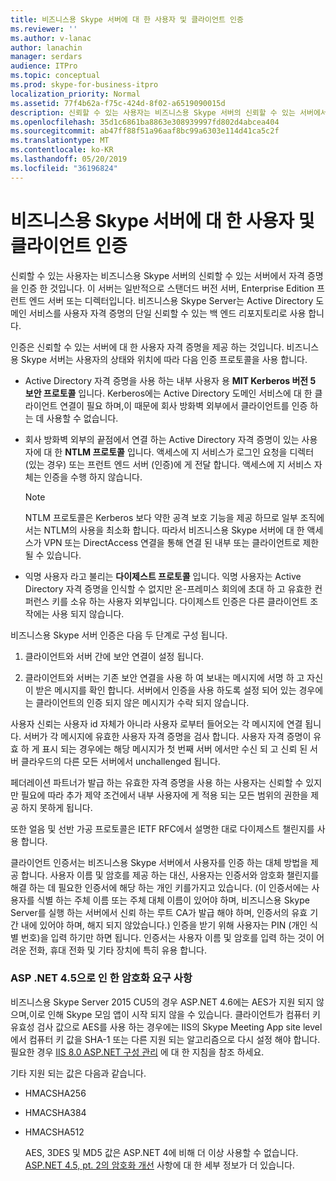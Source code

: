 ```yaml
---
title: 비즈니스용 Skype 서버에 대 한 사용자 및 클라이언트 인증
ms.reviewer: ''
ms.author: v-lanac
author: lanachin
manager: serdars
audience: ITPro
ms.topic: conceptual
ms.prod: skype-for-business-itpro
localization_priority: Normal
ms.assetid: 77f4b62a-f75c-424d-8f02-a6519090015d
description: 신뢰할 수 있는 사용자는 비즈니스용 Skype 서버의 신뢰할 수 있는 서버에서 자격 증명을 인증 한 것입니다. 이 서버는 일반적으로 스탠더드 버전 서버, Enterprise Edition 프런트 엔드 서버 또는 디렉터입니다. 비즈니스용 Skype Server는 Active Directory 도메인 서비스를 사용자 자격 증명의 단일 신뢰할 수 있는 백 엔드 리포지토리로 사용 합니다.
ms.openlocfilehash: 35d1c6861ba8863e308939997fd802d4abcea404
ms.sourcegitcommit: ab47ff88f51a96aaf8bc99a6303e114d41ca5c2f
ms.translationtype: MT
ms.contentlocale: ko-KR
ms.lasthandoff: 05/20/2019
ms.locfileid: "36196824"
---
```

# <a name="user-and-client-authentication-for-skype-for-business-server"></a>비즈니스용 Skype 서버에 대 한 사용자 및 클라이언트 인증
 
신뢰할 수 있는 사용자는 비즈니스용 Skype 서버의 신뢰할 수 있는 서버에서 자격 증명을 인증 한 것입니다. 이 서버는 일반적으로 스탠더드 버전 서버, Enterprise Edition 프런트 엔드 서버 또는 디렉터입니다. 비즈니스용 Skype Server는 Active Directory 도메인 서비스를 사용자 자격 증명의 단일 신뢰할 수 있는 백 엔드 리포지토리로 사용 합니다.
  
인증은 신뢰할 수 있는 서버에 대 한 사용자 자격 증명을 제공 하는 것입니다. 비즈니스용 Skype 서버는 사용자의 상태와 위치에 따라 다음 인증 프로토콜을 사용 합니다.
  
- Active Directory 자격 증명을 사용 하는 내부 사용자 용 **MIT Kerberos 버전 5 보안 프로토콜** 입니다. Kerberos에는 Active Directory 도메인 서비스에 대 한 클라이언트 연결이 필요 하며,이 때문에 회사 방화벽 외부에서 클라이언트를 인증 하는 데 사용할 수 없습니다.
    
- 회사 방화벽 외부의 끝점에서 연결 하는 Active Directory 자격 증명이 있는 사용자에 대 한 **NTLM 프로토콜** 입니다. 액세스에 지 서비스가 로그인 요청을 디렉터 (있는 경우) 또는 프런트 엔드 서버 (인증)에 게 전달 합니다. 액세스에 지 서비스 자체는 인증을 수행 하지 않습니다.
    
    > [!NOTE]
    > NTLM 프로토콜은 Kerberos 보다 약한 공격 보호 기능을 제공 하므로 일부 조직에서는 NTLM의 사용을 최소화 합니다. 따라서 비즈니스용 Skype 서버에 대 한 액세스가 VPN 또는 DirectAccess 연결을 통해 연결 된 내부 또는 클라이언트로 제한 될 수 있습니다. 
  
- 익명 사용자 라고 불리는 **다이제스트 프로토콜** 입니다. 익명 사용자는 Active Directory 자격 증명을 인식할 수 없지만 온-프레미스 회의에 초대 하 고 유효한 컨퍼런스 키를 소유 하는 사용자 외부입니다. 다이제스트 인증은 다른 클라이언트 조작에는 사용 되지 않습니다.
    
비즈니스용 Skype 서버 인증은 다음 두 단계로 구성 됩니다.
  
1. 클라이언트와 서버 간에 보안 연결이 설정 됩니다.
    
2. 클라이언트와 서버는 기존 보안 연결을 사용 하 여 보내는 메시지에 서명 하 고 자신이 받은 메시지를 확인 합니다. 서버에서 인증을 사용 하도록 설정 되어 있는 경우에는 클라이언트의 인증 되지 않은 메시지가 수락 되지 않습니다.
    
사용자 신뢰는 사용자 id 자체가 아니라 사용자 로부터 들어오는 각 메시지에 연결 됩니다. 서버가 각 메시지에 유효한 사용자 자격 증명을 검사 합니다. 사용자 자격 증명이 유효 하 게 표시 되는 경우에는 해당 메시지가 첫 번째 서버 에서만 수신 되 고 신뢰 된 서버 클라우드의 다른 모든 서버에서 unchallenged 됩니다.
  
페더레이션 파트너가 발급 하는 유효한 자격 증명을 사용 하는 사용자는 신뢰할 수 있지만 필요에 따라 추가 제약 조건에서 내부 사용자에 게 적용 되는 모든 범위의 권한을 제공 하지 못하게 됩니다.
  
또한 얼음 및 선반 가공 프로토콜은 IETF RFC에서 설명한 대로 다이제스트 챌린지를 사용 합니다.
  
클라이언트 인증서는 비즈니스용 Skype 서버에서 사용자를 인증 하는 대체 방법을 제공 합니다. 사용자 이름 및 암호를 제공 하는 대신, 사용자는 인증서와 암호화 챌린지를 해결 하는 데 필요한 인증서에 해당 하는 개인 키를가지고 있습니다. (이 인증서에는 사용자를 식별 하는 주체 이름 또는 주체 대체 이름이 있어야 하며, 비즈니스용 Skype Server를 실행 하는 서버에서 신뢰 하는 루트 CA가 발급 해야 하며, 인증서의 유효 기간 내에 있어야 하며, 해지 되지 않았습니다.) 인증을 받기 위해 사용자는 PIN (개인 식별 번호)을 입력 하기만 하면 됩니다. 인증서는 사용자 이름 및 암호를 입력 하는 것이 어려운 전화, 휴대 전화 및 기타 장치에 특히 유용 합니다.
  
### <a name="cryptographic-requirements-due-to-asp-net-45"></a>ASP .NET 4.5으로 인 한 암호화 요구 사항 

비즈니스용 Skype Server 2015 CU5의 경우 ASP.NET 4.6에는 AES가 지원 되지 않으며,이로 인해 Skype 모임 앱이 시작 되지 않을 수 있습니다. 클라이언트가 컴퓨터 키 유효성 검사 값으로 AES를 사용 하는 경우에는 IIS의 Skype Meeting App site level에서 컴퓨터 키 값을 SHA-1 또는 다른 지원 되는 알고리즘으로 다시 설정 해야 합니다. 필요한 경우 [IIS 8.0 ASP.NET 구성 관리](https://docs.microsoft.com/iis/get-started/whats-new-in-iis-8/iis-80-aspnet-configuration-management) 에 대 한 지침을 참조 하세요.
  
기타 지원 되는 값은 다음과 같습니다.
  
- HMACSHA256
    
- HMACSHA384
    
- HMACSHA512
    
  AES, 3DES 및 MD5 값은 ASP.NET 4에 비해 더 이상 사용할 수 없습니다. [ASP.NET 4.5, pt. 2의 암호화 개선](https://blogs.msdn.microsoft.com/webdev/2012/10/23/cryptographic-improvements-in-asp-net-4-5-pt-2/) 사항에 대 한 세부 정보가 더 있습니다.
  

